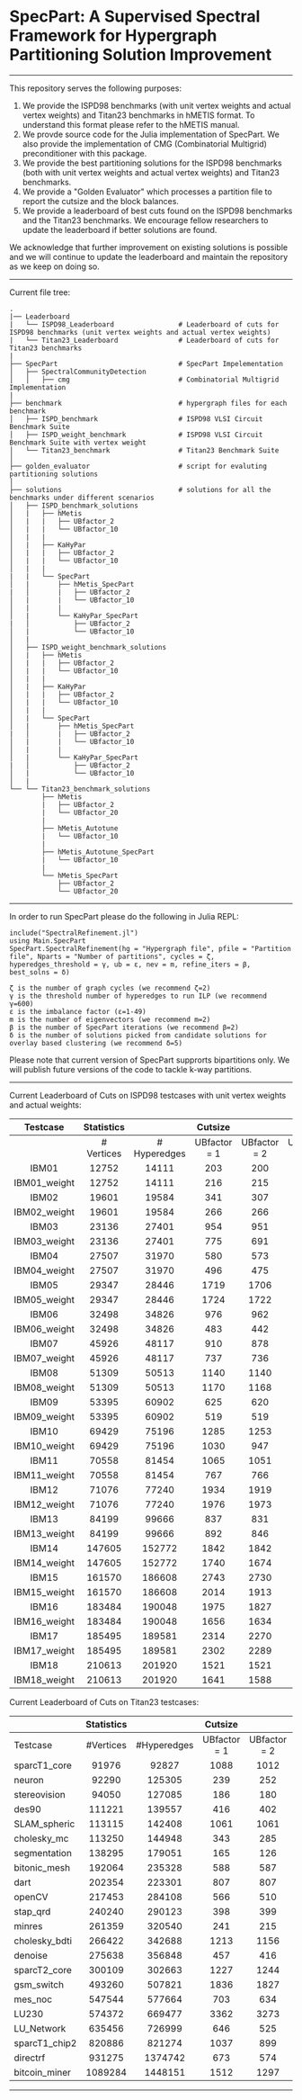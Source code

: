 # SpecPart: A Supervised Spectral Framework for Hypergraph Partitioning Solution Improvement

*******************************************************************************************

This repository serves the following purposes:

1. We provide the ISPD98 benchmarks (with unit vertex weights and actual vertex weights) and Titan23 benchmarks in hMETIS format. To understand this format please refer to the hMETIS manual. 
2. We provde source code for the Julia implementation of SpecPart. We also provide the implementation of CMG (Combinatorial Multigrid) preconditioner with this package. 
3. We provide the best partitioning solutions for the ISPD98 benchmarks (both with unit vertex weights and actual vertex weights) and Titan23 benchmarks. 
4. We provide a "Golden Evaluator" which processes a partition file to report the cutsize and the block balances. 
5. We provide a leaderboard of best cuts found on the ISPD98 benchmarks and the Titan23 benchmarks. We encourage fellow researchers to update the leaderboard if better solutions are found. 

We acknowledge that further improvement on existing solutions is possible and we will continue to update the leaderboard and maintain the repository as we keep on doing so. 

*******************************************************************************************
Current file tree: 


    .
    |── Leaderboard
    |   └── ISPD98_Leaderboard                # Leaderboard of cuts for ISPD98 benchmarks (unit vertex weights and actual vertex weights)
    |   └── Titan23_Leaderboard               # Leaderboard of cuts for Titan23 benchmarks
    |
    ├── SpecPart                              # SpecPart Impelementation
    │   ├── SpectralCommunityDetection
    │   │   ├── cmg                           # Combinatorial Multigrid Implementation
    |
    ├── benchmark                             # hypergraph files for each benchmark
    │   ├── ISPD_benchmark                    # ISPD98 VLSI Circuit Benchmark Suite
    │   ├── ISPD_weight_benchmark             # ISPD98 VLSI Circuit Benchmark Suite with vertex weight
    │   └── Titan23_benchmark                 # Titan23 Benchmark Suite
    │   
    ├── golden_evaluator                      # script for evaluting partitioning solutions
    │ 
    ├── solutions                             # solutions for all the benchmarks under different scenarios
    │   ├── ISPD_benchmark_solutions
    │   |   ├── hMetis            
    │   |   |   ├── UBfactor_2
    │   |   |   └── UBfactor_10
    │   |   |   
    │   |   ├── KaHyPar         
    │   |   |   ├── UBfactor_2
    │   |   |   └── UBfactor_10
    │   |   |   
    |   |   └── SpecPart    
    │   |       ├── hMetis_SpecPart
    |   │       |   ├── UBfactor_2
    │   |       |   └── UBfactor_10
    │   |       |
    │   |       └── KaHyPar_SpecPart
    |   │           ├── UBfactor_2
    │   |           └── UBfactor_10
    │   |       
    │   ├── ISPD_weight_benchmark_solutions
    │   |   ├── hMetis            
    │   |   |   ├── UBfactor_2
    │   |   |   └── UBfactor_10
    │   |   |   
    │   |   ├── KaHyPar         
    │   |   |   ├── UBfactor_2
    │   |   |   └── UBfactor_10
    │   |   |   
    │   |   └── SpecPart    
    │   |       ├── hMetis_SpecPart
    |   │       |   ├── UBfactor_2
    │   |       |   └── UBfactor_10
    │   |       |
    │   |       └── KaHyPar_SpecPart
    |   │           ├── UBfactor_2
    │   |           └── UBfactor_10
    │   |       
    └── └── Titan23_benchmark_solutions
            ├── hMetis            
            |   ├── UBfactor_2
            |   └── UBfactor_20
            |   
            ├── hMetis_Autotune          
            |   └── UBfactor_10
            |   
            ├── hMetis_Autotune_SpecPart        
            |   └── UBfactor_10
            |   
            └── hMetis_SpecPart    
                ├── UBfactor_2
                └── UBfactor_20  
    
*******************************************************************************************
  
In order to run SpecPart please do the following in Julia REPL: 
``` 
include("SpectralRefinement.jl")
using Main.SpecPart
SpecPart.SpectralRefinement(hg = "Hypergraph file", pfile = "Partition file", Nparts = "Number of partitions", cycles = ζ, hyperedges_threshold = γ, ub = ε, nev = m, refine_iters = β, best_solns = δ)

ζ is the number of graph cycles (we recommend ζ=2)
γ is the threshold number of hyperedges to run ILP (we recommend γ=600)
ε is the imbalance factor (ε=1-49)
m is the number of eigenvectors (we recommend m=2)
β is the number of SpecPart iterations (we recommend β=2)
δ is the number of solutions picked from candidate solutions for overlay based clustering (we recommend δ=5)

```

Please note that current version of SpecPart supprorts bipartitions only. We will publish future versions of the code to tackle k-way partitions. 

*******************************************************************************************

Current Leaderboard of Cuts on ISPD98 testcases with unit vertex weights and actual weights: 

|   Testcase   | Statistics |              |    Cutsize    |              |              |               |
|:------------:|:----------:|:------------:|:-------------:|:------------:|:------------:|:-------------:|
|              | # Vertices | # Hyperedges | UBfactor  = 1 | UBfactor = 2 | UBfactor = 5 | UBfactor = 10 |
|     IBM01    |    12752   |     14111    |      203      |      200     |      180     |      166      |
| IBM01_weight |    12752   |     14111    |      216      |      215     |      215     |      215      |
|     IBM02    |    19601   |     19584    |      341      |      307     |      262     |      262      |
| IBM02_weight |    19601   |     19584    |      266      |      266     |      260     |      207      |
|     IBM03    |    23136   |     27401    |      954      |      951     |      950     |      950      |
| IBM03_weight |    23136   |     27401    |      775      |      691     |      680     |      580      |
|     IBM04    |    27507   |     31970    |      580      |      573     |      514     |      388      |
| IBM04_weight |    27507   |     31970    |      496      |      475     |      438     |      393      |
|     IBM05    |    29347   |     28446    |      1719     |     1706     |     1697     |      1645     |
| IBM05_weight |    29347   |     28446    |      1724     |     1722     |     1693     |      1647     |
|     IBM06    |    32498   |     34826    |      976      |      962     |      871     |      728      |
| IBM06_weight |    32498   |     34826    |      483      |      442     |      363     |      297      |
|     IBM07    |    45926   |     48117    |      910      |      878     |      818     |      764      |
| IBM07_weight |    45926   |     48117    |      737      |      736     |      717     |      636      |
|     IBM08    |    51309   |     50513    |      1140     |     1140     |     1140     |      1120     |
| IBM08_weight |    51309   |     50513    |      1170     |     1168     |     1120     |      972      |
|     IBM09    |    53395   |     60902    |      625      |      620     |      620     |      519      |
| IBM09_weight |    53395   |     60902    |      519      |      519     |      520     |      522      |
|     IBM10    |    69429   |     75196    |      1285     |     1253     |     1244     |      1244     |
| IBM10_weight |    69429   |     75196    |      1030     |      947     |      732     |      413      |
|     IBM11    |    70558   |     81454    |      1065     |     1051     |      951     |      763      |
| IBM11_weight |    70558   |     81454    |      767      |      766     |      687     |      656      |
|     IBM12    |    71076   |     77240    |      1934     |     1919     |     1871     |      1841     |
| IBM12_weight |    71076   |     77240    |      1976     |     1973     |     1976     |      1855     |
|     IBM13    |    84199   |     99666    |      837      |      831     |      831     |      655      |
| IBM13_weight |    84199   |     99666    |      892      |      846     |      858     |      793      |
|     IBM14    |   147605   |    152772    |      1842     |     1842     |     1794     |      1509     |
| IBM14_weight |   147605   |    152772    |      1740     |     1674     |     1501     |      1282     |
|     IBM15    |   161570   |    186608    |      2743     |     2730     |     2530     |      2135     |
| IBM15_weight |   161570   |    186608    |      2014     |     1913     |     1771     |      1444     |
|     IBM16    |   183484   |    190048    |      1975     |     1827     |     1695     |      1619     |
| IBM16_weight |   183484   |    190048    |      1656     |     1634     |     1638     |      1649     |
|     IBM17    |   185495   |    189581    |      2314     |     2270     |     2186     |      1989     |
| IBM17_weight |   185495   |    189581    |      2302     |     2289     |     2187     |      2018     |
|     IBM18    |   210613   |    201920    |      1521     |     1521     |     1521     |      1520     |
| IBM18_weight |   210613   |    201920    |      1641     |     1588     |     1520     |      1520     |

Current Leaderboard of Cuts on Titan23 testcases: 

|               | Statistics |             |    Cutsize   |              |              |               |               |
|---------------|:----------:|:-----------:|:------------:|:------------:|:------------:|:-------------:|:-------------:|
|    Testcase   |  #Vertices | #Hyperedges | UBfactor = 1 | UBfactor = 2 | UBfactor = 5 | UBfactor = 10 | UBfactor = 20 |
|  sparcT1_core |    91976   |    92827    |     1088     |     1012     |     1001     |      1090     |      903      |
|     neuron    |    92290   |    125305   |      239     |      252     |      252     |      245      |      206      |
|  stereovision |    94050   |    127085   |      186     |      180     |      182     |       91      |       91      |
|     des90     |   111221   |    139557   |      416     |      402     |      393     |      407      |      358      |
|  SLAM_spheric |   113115   |    142408   |     1061     |     1061     |     1061     |      1061     |      1061     |
|  cholesky_mc  |   113250   |    144948   |      343     |      285     |      286     |      353      |      345      |
|  segmentation |   138295   |    179051   |      165     |      126     |      125     |      126      |       78      |
|  bitonic_mesh |   192064   |    235328   |      588     |      587     |      581     |      543      |      483      |
|      dart     |   202354   |    223301   |      807     |      807     |      815     |      719      |      540      |
|     openCV    |   217453   |    284108   |      566     |      510     |      506     |      525      |      518      |
|    stap_qrd   |   240240   |    290123   |      398     |      399     |      380     |      296      |      295      |
|     minres    |   261359   |    320540   |      241     |      215     |      215     |      199      |      189      |
| cholesky_bdti |   266422   |    342688   |     1213     |     1156     |     1156     |      1156     |      947      |
|    denoise    |   275638   |    356848   |      457     |      416     |      416     |      416      |      224      |
|  sparcT2_core |   300109   |    302663   |     1227     |     1244     |     1239     |      1252     |      1245     |
|   gsm_switch  |   493260   |    507821   |     1836     |     1827     |     1615     |      1460     |      1407     |
|    mes_noc    |   547544   |    577664   |      703     |      634     |      717     |      634      |      617      |
|     LU230     |   574372   |    669477   |     3362     |     3273     |     3339     |      3262     |      2677     |
|   LU_Network  |   635456   |    726999   |      646     |      525     |      524     |      524      |      524      |
| sparcT1_chip2 |   820886   |    821274   |     1037     |      899     |     1137     |      815      |      783      |
|    directrf   |   931275   |   1374742   |      673     |      574     |      587     |      378      |      295      |
| bitcoin_miner |   1089284  |   1448151   |     1512     |     1297     |     1232     |      1232     |      1225     |

*******************************************************************************************

